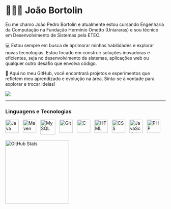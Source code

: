 # 👨🏻‍💻 João Bortolin

Eu me chamo João Pedro Bortolin e atualmente estou cursando Engenharia da Computação na Fundação Hermínio Ometto (Uniararas) e sou técnico em Desenvolvimento de Sistemas pela ETEC.

💻 Estou sempre em busca de aprimorar minhas habilidades e explorar novas tecnologias. Estou focado em construir soluções inovadoras e eficientes, seja no desenvolvimento de sistemas, aplicações web ou qualquer outro desafio que envolva código.

🚀 Aqui no meu GitHub, você encontrará projetos e experimentos que refletem meu aprendizado e evolução na área. Sinta-se à vontade para explorar e trocar ideias!

<div>
  <a href="https://www.linkedin.com/in/jo%C3%A3o-pedro-bortolin-647995260?lipi=urn%3Ali%3Apage%3Ad_flagship3_profile_view_base_contact_details%3B6KwUmZa0TLa0zZePJzT20Q%3D%3D" target="_blank"><img src="https://img.shields.io/badge/-LinkedIn-%230077B5?style=for-the-badge&logo=linkedin&logoColor=white" target="_blank"></a> 
</div>

---

### Linguagens e Tecnologias

<img 
    align="left" 
    alt="Java"
    title="Java" 
    width="42px" 
    style="padding-right: 10px;" 
    src="https://cdn.jsdelivr.net/gh/devicons/devicon@latest/icons/java/java-original.svg" 
/>
<img 
    align="left" 
    alt="Maven"
    title="Maven" 
    width="42px" 
    style="padding-right: 10px;" 
    src="https://cdn.jsdelivr.net/gh/devicons/devicon@latest/icons/maven/maven-original-wordmark.svg" 
/>
<img 
    align="left" 
    alt="MySQL"
    title="MySQL" 
    width="47px" 
    style="padding-right: 10px;"
    src="https://cdn.jsdelivr.net/gh/devicons/devicon@latest/icons/mysql/mysql-original-wordmark.svg" 
/>
<img 
    align="left" 
    alt="Git" 
    title="Git"
    width="42px" 
    style="padding-right: 10px;" 
    src="https://cdn.jsdelivr.net/gh/devicons/devicon@latest/icons/git/git-original.svg" 
/>
<img 
    align="left" 
    alt="C" 
    title="C"
    width="42px" 
    style="padding-right: 10px;" 
    src="https://cdn.jsdelivr.net/gh/devicons/devicon@latest/icons/c/c-line.svg" 
/>
<img 
    align="left" 
    alt="HTML"
    title="HTML" 
    width="42px" 
    style="padding-right: 10px;" 
    src="https://cdn.jsdelivr.net/gh/devicons/devicon@latest/icons/html5/html5-original.svg" 
/>
<img 
    align="left" 
    alt="CSS" 
    title="CSS"
    width="42px" 
    style="padding-right: 10px;" 
    src="https://cdn.jsdelivr.net/gh/devicons/devicon@latest/icons/css3/css3-original.svg" 
/>
<img 
    align="left" 
    alt="JavaScript" 
    title="JavaScript"
    width="42px" 
    style="padding-right: 10px;" 
    src="https://cdn.jsdelivr.net/gh/devicons/devicon@latest/icons/javascript/javascript-original.svg" 
/>
<img 
    align="left" 
    alt="PHP" 
    title="PHP"
    width="42px" 
    style="padding-right: 10px;" 
    src="https://cdn.jsdelivr.net/gh/devicons/devicon@latest/icons/php/php-original.svg" 
/>

<br/>
<br/>
<br/>

<p>
<img 
  align="left" 
  alt="GitHub Stats" 
  height="200" 
  src="https://github-readme-stats.vercel.app/api/top-langs/?username=jpbortolin&theme=dracula&layout=compact&custom_title=Linguagens&langs_count=9" 
  />
</p>

